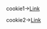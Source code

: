 cookie1->[Link](https://github.com/AnvethaHM4/Java-Programs/blob/main/7b_Cookie%20Managemen/7a.png)

cookie2->[Link](https://github.com/AnvethaHM4/Java-Programs/blob/main/7b_Cookie%20Managemen/7b.png)
